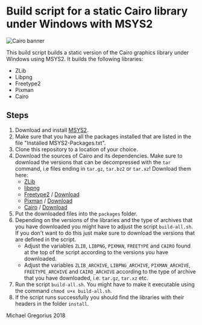 # Build script for a static Cairo library under Windows with MSYS2
![Cairo banner](https://cairographics.org/cairo-banner.png)

This build script builds a static version of the Cairo graphics library under Windows using MSYS2. It builds the following libraries:
   - ZLib
   - Libpng
   - Freetype2
   - Pixman
   - Cairo
## Steps
1. Download and install [MSYS2](http://www.msys2.org/).
2. Make sure that you have all the packages installed that are listed in the file "Installed MSYS2-Packages.txt".
3. Clone this repository to a location of your choice.
3. Download the sources of Cairo and its dependencies. Make sure to download the versions that can be decompressed with the `tar` command, i.e files ending in `tar.gz`, `tar.bz2` or `tar.xz`! Download them here:
   * [ZLib](https://zlib.net/)
   * [libpng](http://www.libpng.org/pub/png/libpng.html)
   * [Freetype2](https://www.freetype.org/) / [Download](https://download.savannah.gnu.org/releases/freetype/?C=M&O=D)
   * [Pixman](http://www.pixman.org/) / [Download](https://www.cairographics.org/releases/)
   * [Cairo](https://cairographics.org/) / [Download](https://www.cairographics.org/releases/)
4. Put the downloaded files into the `packages` folder.
5. Depending on the versions of the libraries and the type of archives that you have downloaded you might have to adjust the script `build-all.sh`. If you don't want to do this just make sure to download the versions that are defined in the script.
   * Adjust the variables `ZLIB`, `LIBPNG`, `PIXMAN`, `FREETYPE` and `CAIRO` found at the top of the script according to the versions you have downloaded.
   * Adjust the variables `ZLIB_ARCHIVE`, `LIBPNG_ARCHIVE`, `PIXMAN_ARCHIVE`, `FREETYPE_ARCHIVE` and `CAIRO_ARCHIVE` according to the type of archive that you have downloaded, i.e. `tar.gz`, `tar.xz` etc.
5. Run the script `build-all.sh`. You might have to make it executable using the command `chmod u+x build-all.sh`.
6. If the script runs successfully you should find the libraries with their headers in the folder `install`.

Michael Gregorius 2018
